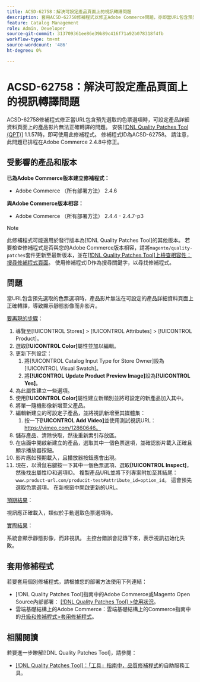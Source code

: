 ```yaml
---
title: ACSD-62758：解決可設定產品頁面上的視訊轉譯問題
description: 套用ACSD-62758修補程式以修正Adobe Commerce問題，亦即當URL包含預先選取的色票選項時，可設定產品詳細資料頁面上的產品影片無法正確轉譯。
feature: Catalog Management
role: Admin, Developer
source-git-commit: 313709361ee86e39b89c416f71a92b078318f4fb
workflow-type: tm+mt
source-wordcount: '486'
ht-degree: 0%

---
```


# ACSD-62758：解決可設定產品頁面上的視訊轉譯問題

ACSD-62758修補程式修正當URL包含預先選取的色票選項時，可設定產品詳細資料頁面上的產品影片無法正確轉譯的問題。 安裝[[!DNL Quality Patches Tool (QPT)]](https://experienceleague.adobe.com/help/tools/quality-patches-tool/quality-patches-tool-to-self-serve-quality-patches.md) 1.1.57時，即可使用此修補程式。 修補程式ID為ACSD-62758。 請注意，此問題已排程在Adobe Commerce 2.4.8中修正。

## 受影響的產品和版本

**已為Adobe Commerce版本建立修補程式：**

* Adobe Commerce （所有部署方法） 2.4.6

**與Adobe Commerce版本相容：**

* Adobe Commerce （所有部署方法） 2.4.4 - 2.4.7-p3

>[!NOTE]
>
>此修補程式可能適用於發行版本為[!DNL Quality Patches Tool]的其他版本。 若要檢查修補程式是否與您的Adobe Commerce版本相容，請將`magento/quality-patches`套件更新至最新版本，並在[[!DNL Quality Patches Tool]上檢查相容性：搜尋修補程式頁面](https://experienceleague.adobe.com/tools/commerce-quality-patches/index.html)。 使用修補程式ID作為搜尋關鍵字，以尋找修補程式。

## 問題

當URL包含預先選取的色票選項時，產品影片無法在可設定的產品詳細資料頁面上正確轉譯，導致顯示靜態影像而非影片。

<u>要再現的步驟</u>：

1. 導覽至[!UICONTROL Stores] > [!UICONTROL Attributes] > [!UICONTROL Product]。
1. 選取&#x200B;**[!UICONTROL Color]**&#x200B;屬性並加以編輯。
1. 更新下列設定：
   1. 將[!UICONTROL Catalog Input Type for Store Owner]設為[!UICONTROL Visual Swatch]。
   1. 將&#x200B;**[!UICONTROL Update Product Preview Image]**&#x200B;設為&#x200B;**[!UICONTROL Yes]**。
1. 為此屬性建立一些選項。
1. 使用&#x200B;**[!UICONTROL Color]**&#x200B;屬性建立新類別並將可設定的新產品加入其中。
1. 將單一隨機影像新增至父產品。
1. 編輯新建立的可設定子產品，並將視訊新增至其媒體集：
   1. 按一下&#x200B;**[!UICONTROL Add Video]**&#x200B;並使用測試視訊URL： https://vimeo.com/12860646。
1. 儲存產品、清除快取，然後重新索引存放區。
1. 在店面中開啟新建立的產品，選取其中一個色票選項，並確認影片載入正確且顯示播放器按鈕。
1. 影片應如預期載入，且播放器按鈕應會出現。
1. 現在，以滑鼠右鍵按一下其中一個色票選項、選取&#x200B;**[!UICONTROL Inspect]**，然後找出屬性ID和選項ID。 複製產品URL並將下列專案附加至其結尾： `www.product-url.com/producit-test#attribute_id=option_id`。 這會預先選取色票選項。 在新視窗中開啟更新的URL。

<u>預期結果</u>：

視訊應正確載入，類似於手動選取色票選項時。

<u>實際結果</u>：

系統會顯示靜態影像，而非視訊。 主控台錯誤會記錄下來，表示視訊初始化失敗。

## 套用修補程式

若要套用個別修補程式，請根據您的部署方法使用下列連結：

* [!DNL Quality Patches Tool]指南中的Adobe Commerce或Magento Open Source內部部署： [[!DNL Quality Patches Tool] >使用狀況](/help/tools/quality-patches-tool/usage.md)。
* 雲端基礎結構上的Adobe Commerce：雲端基礎結構上的Commerce指南中的[升級和修補程式>套用修補程式](https://experienceleague.adobe.com/docs/commerce-cloud-service/user-guide/develop/upgrade/apply-patches.html)。


## 相關閱讀

若要進一步瞭解[!DNL Quality Patches Tool]，請參閱：

* [[!DNL Quality Patches Tool]：「工具」指南中，品質修補程式](/help/tools/quality-patches-tool/quality-patches-tool-to-self-serve-quality-patches.md)的自助服務工具。
